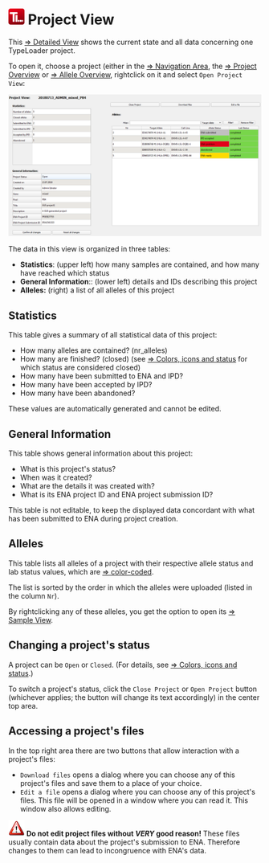# ![Icon](images/TypeLoader_32.png) Project View 
This [=> Detailed View](detailed_views.md) shows the current state and all data concerning one TypeLoader project.

To open it, choose a project (either in the [=> Navigation Area](navigation.md), the [=> Project Overview](overview_project.md) or [=> Allele Overview](overview_alleles.md), rightclick on it and select ``Open Project View``:

![ProjectView](images/view_project.png)

The data in this view is organized in three tables:

  * **Statistics**: (upper left) how many samples are contained, and how many have reached which status
  * **General Information**:: (lower left) details and IDs describing this project
  * **Alleles:** (right) a list of all alleles of this project

##  Statistics 
This table gives a summary of all statistical data of this project:

  * How many alleles are contained? (nr\_alleles)
  * How many are finished? (closed) (see [=> Colors, icons and status](colors_icons.md) for which status are considered closed)
  * How many have been submitted to ENA and IPD?
  * How many have been accepted by IPD?
  * How many have been abandoned?

These values are automatically generated and cannot be edited.

##  General Information 
This table shows general information about this project:

  * What is this project's status? 
  * When was it created?
  * What are the details it was created with?
  * What is its ENA project ID and ENA project submission ID?

This table is not editable, to keep the displayed data concordant with what has been submitted to ENA during project creation.

##  Alleles 
This table lists all alleles of a project with their respective allele status and lab status values, which are [=> color-coded](colors_icons.md).

The list is sorted by the order in which the alleles were uploaded (listed in the column ``Nr``).

By rightclicking any of these alleles, you get the option to open its [=> Sample View](view_sample.md).

##  Changing a project's status  
A project can be ``Open`` or ``Closed``. (For details, see [=> Colors, icons and status](colors_icons.md).)

To switch a project's status, click the ``Close Project`` or ``Open Project`` button (whichever applies; the button will change its text accordingly) in the center top area. 

## Accessing a project's files
In the top right area there are two buttons that allow interaction with a project's files:

 * ``Download files`` opens a dialog where you can choose any of this project's files and save them to a place of your choice.
 * ``Edit a file`` opens a dialog where you can choose any of this project's files. This file will be opened in a window where you can read it. This window also allows editing. 
 
 ![Pic](images/icon_important.png) **Do not edit project files without *VERY* good reason!** These files usually contain data about the project's submission to ENA. Therefore changes to them can lead to incongruence with ENA's data. 
